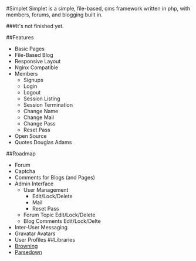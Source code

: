 #Simplet
Simplet is a simple, file-based, cms framework written in php, with members, forums, and blogging built in.

###It's not finished yet.

##Features
- Basic Pages
- File-Based Blog
- Responsive Layout
- Nginx Compatible
- Members
    - Signups
    - Login
    - Logout
    - Session Listing
    - Session Termination
    - Change Name
    - Change Mail
    - Change Pass
    - Reset Pass
- Open Source
- Quotes Douglas Adams

##Roadmap
- Forum
- Captcha
- Comments for Blogs (and Pages)
- Admin Interface
    - User Management
        - Edit/Lock/Delete
        - Mail
        - Reset Pass
    - Forum Topic Edit/Lock/Delete
    - Blog Comments Edit/Lock/Delte
- Inter-User Messaging
- Gravatar Avatars
- User Profiles
##Libraries
- [Browning](https://github.com/eustasy/browning-a-mailgun-script)
- [Parsedown](https://github.com/erusev/parsedown)